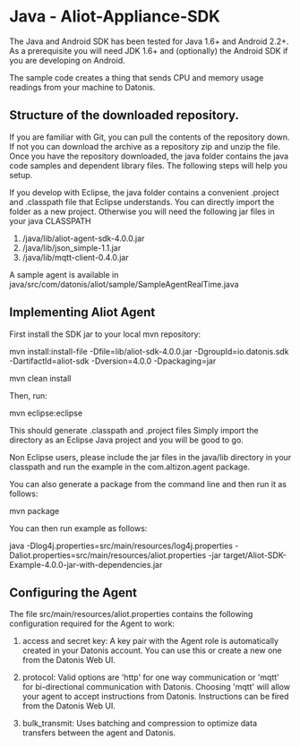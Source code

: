 Java - Aliot-Appliance-SDK
==========================

The Java and Android SDK has been tested for Java 1.6+ and Android 2.2+. As a prerequisite you will need JDK 1.6+ and (optionally) the Android SDK if you are developing on Android.

The sample code creates a thing that sends CPU and memory usage readings from your machine to Datonis.

Structure of the downloaded repository.
------------------------------------------

If you are familiar with Git, you can pull the contents of the repository down. If not you can download the archive as a repository zip and unzip the file. Once you have the repository downloaded, the java folder contains the java code samples and dependent library files. The following steps will help you setup.

If you develop with Eclipse, the java folder contains a convenient .project and .classpath file that Eclipse understands. You can directly import the
folder as a new project. Otherwise you will need the following jar files in your java CLASSPATH
1. /java/lib/aliot-agent-sdk-4.0.0.jar
2. /java/lib/json_simple-1.1.jar
3. /java/lib/mqtt-client-0.4.0.jar

A sample agent is available in java/src/com/datonis/aliot/sample/SampleAgentRealTime.java

Implementing Aliot Agent
------------------------

First install the SDK jar to your local mvn repository:

mvn install:install-file -Dfile=lib/aliot-sdk-4.0.0.jar -DgroupId=io.datonis.sdk -DartifactId=aliot-sdk -Dversion=4.0.0 -Dpackaging=jar

mvn clean install

Then, run:

mvn eclipse:eclipse

This should generate .classpath and .project files
Simply import the directory as an Eclipse Java project and you will be good to go.

Non Eclipse users, please include the jar files in the java/lib directory in your classpath and run the example in the com.altizon.agent package.

You can also generate a package from the command line and then run it as follows:

mvn package

You can then run example as follows:

java -Dlog4j.properties=src/main/resources/log4j.properties -Daliot.properties=src/main/resources/aliot.properties -jar target/Aliot-SDK-Example-4.0.0-jar-with-dependencies.jar

Configuring the Agent
---------------------

The file src/main/resources/aliot.properties contains the following configuration required for the Agent to work:

1) access and secret key: A key pair with the Agent role is automatically created in your Datonis account. You can use this or create a new one from the Datonis Web UI.

2) protocol: Valid options are 'http' for one way communication or 'mqtt' for bi-directional communication with Datonis. Choosing 'mqtt' will allow your agent to accept instructions from Datonis. Instructions can be fired from the Datonis Web UI.

3) bulk_transmit: Uses batching and compression to optimize data transfers between the agent and Datonis.